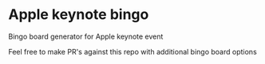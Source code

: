 # Apple keynote bingo
Bingo board generator for Apple keynote event

Feel free to make PR's against this repo with additional bingo board options 
